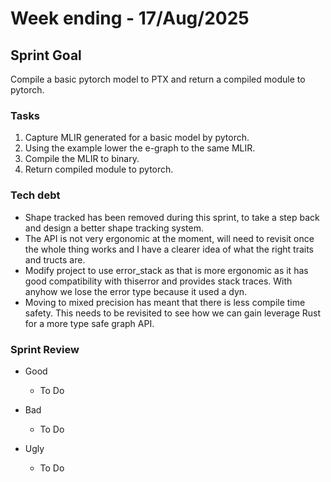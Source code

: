 # Week ending - 17/Aug/2025

## Sprint Goal

Compile a basic pytorch model to PTX and return a compiled module to pytorch.

### Tasks

1. Capture MLIR generated for a basic model by pytorch.
2. Using the example lower the e-graph to the same MLIR.
3. Compile the MLIR to binary.
4. Return compiled module to pytorch.

### Tech debt

- Shape tracked has been removed during this sprint, to take a step back and design a better shape tracking system.
- The API is not very ergonomic at the moment, will need to revisit once the whole thing works and I have a clearer idea of what the right traits and tructs are.
- Modify project to use error_stack as that is more ergonomic as it has good compatibility with thiserror and provides stack traces. With anyhow we lose the error type because it used a dyn.
- Moving to mixed precision has meant that there is less compile time safety. This needs to be revisited to see how we can gain leverage Rust for a more type safe graph API.

### Sprint Review

- Good
  - To Do

- Bad
  - To Do

- Ugly
  - To Do
